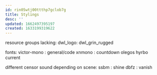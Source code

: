 ```yaml
---
id: rin05wtj00ttthp7gclob7g
title: Stylings
desc: ''
updated: 1662497395197
created: 1633199319622
---
```


resource groups lacking:
    dwl_logo:
        dwl_grin_rugged

fonts:
    victor-mono : general/code
    xnmono : countdown
    olegos
    hyrbo
    current

different censor sound depending on scene:
    ssbm : shine
    dbfz : vanish
